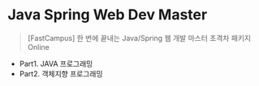 # Java Spring Web Dev Master
> [FastCampus] 한 번에 끝내는 Java/Spring 웹 개발 마스터 초격차 패키지 Online
- Part1. JAVA 프로그래밍
- Part2. 객체지향 프로그래밍
